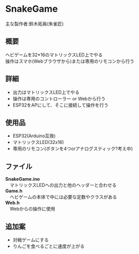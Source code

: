 # SnakeGame
主な製作者:鈴木拓眞(朱雀匠)
## 概要
ヘビゲームを32*16のマトリックスLED上でやる<br>
操作はスマホ(Webブラウザから)または専用のリモコンから行う<br>
## 詳細
* 出力はマトリックスLED上でやる
* 操作は専用のコントローラー or Webから行う
 * ESP32をAPにして、そこに接続して操作を行う
## 使用品
* ESP32(Arduino互換)
* マトリックスLED(32x16)
* 専用のリモコン(ボタンを4つorアナログスティック?考え中)
## ファイル
__SnakeGame.ino__<br>
　マトリックスLEDへの出力と他のヘッダーと合わせる<br>
__Game.h__<br>
　ヘビゲームの本体で中には必要な定数やクラスがある<br>
__Web.h__<br>
　Webからの操作に使用<br>
## 追加案
* 対戦ゲームにする
* りんごを食べるごとに速度が上がる
